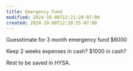 ```yaml
---
title: Emergency Fund
modified: 2024-10-08T12:21:28-07:00
created: 2024-10-08T12:18:55-07:00
---
```

Guesstimate for 3 month emergency fund
$6000

Keep 2 weeks expenses in cash?
$1000 in cash?

Rest to be saved in HYSA.